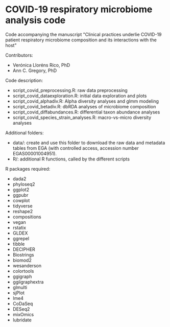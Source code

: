 # COVID-19 respiratory microbiome analysis code
Code accompanying the manuscript "Clinical practices underlie COVID-19 patient respiratory microbiome composition and its interactions with the host"

Contributors: 

* Verónica Lloréns Rico, PhD
* Ann C. Gregory, PhD


Code description:

* script_covid_preprocessing.R: raw data preprocessing
* script_covid_dataexploration.R: initial data exploration and plots 
* script_covid_alphadiv.R: Alpha diversity analyses and glmm modeling
* script_covid_betadiv.R: dbRDA analyses of microbiome composition
* script_covid_diffabundances.R: differential taxon abundance analyses
* script_covid_species_strain_analyses.R: macro-vs-micro diversity analyses

Additional folders:

* data/: create and use this folder to download the raw data and metadata tables from EGA (with controlled access, accession number EGAS00001004951). 
* R/: additional R functions, called by the different scripts

R packages required:

* dada2
* phyloseq2
* ggplot2
* ggpubr
* cowplot
* tidyverse
* reshape2
* compositions
* vegan
* rstatix
* GLDEX
* ggrepel
* tibble
* DECIPHER
* Biostrings
* biomod2
* wesanderson
* colortools
* ggigraph
* ggíigraphextra
* glmulti
* sjPlot
* lme4
* CoDaSeq
* DESeq2
* mixOmics
* lubridate
